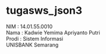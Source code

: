 # tugasws_json3
NIM : 14.01.55.0010<br>
Nama : Kadwie Yemima Apriyanto Putri<br>
Prodi : Sistem Informasi<br>
UNISBANK Semarang
